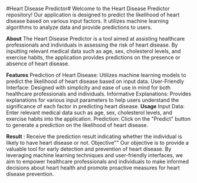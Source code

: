 #Heart Disease Predictor#
Welcome to the Heart Disease Predictor repository! Our application is designed to predict the likelihood of heart disease based on various input factors. It utilizes machine learning algorithms to analyze data and provide predictions to users.

**About**
The Heart Disease Predictor is a tool aimed at assisting healthcare professionals and individuals in assessing the risk of heart disease. By inputting relevant medical data such as age, sex, cholesterol levels, and exercise habits, the application provides predictions on the presence or absence of heart disease.

**Features**
Prediction of Heart Disease: Utilizes machine learning models to predict the likelihood of heart disease based on input data.
User-Friendly Interface: Designed with simplicity and ease of use in mind for both healthcare professionals and individuals.
Informative Explanations: Provides explanations for various input parameters to help users understand the significance of each factor in predicting heart disease.
**Usage**
Input Data: Enter relevant medical data such as age, sex, cholesterol levels, and exercise habits into the application.
Prediction: Click on the "Predict" button to generate a prediction on the likelihood of heart disease.

**Result** : Receive the prediction result indicating whether the individual is likely to have heart disease or not.
Objective""
Our objective is to provide a valuable tool for early detection and prevention of heart disease. By leveraging machine learning techniques and user-friendly interfaces, we aim to empower healthcare professionals and individuals to make informed decisions about heart health and promote proactive measures for heart disease prevention.
